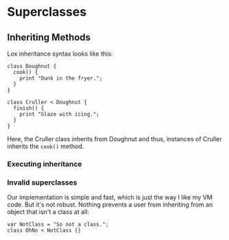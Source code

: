 # Superclasses

## Inheriting Methods

Lox inheritance syntax looks like this:
```shell
class Doughnut {
  cook() {
    print "Dunk in the fryer.";
  }
}

class Cruller < Doughnut {
  finish() {
    print "Glaze with icing.";
  }
}
```

Here, the Cruller class inherits from Doughnut and thus, instances of Cruller inherits the `cook()` method. 

### Executing inheritance

### Invalid superclasses

Our implementation is simple and fast, which is just the way I like my VM code. But it's not robust. Nothing prevents a
user from inheriting from an object that isn't a class at all:
```shell
var NotClass = "So not a class.";
class OhNo < NotClass {}
```
